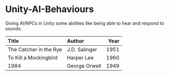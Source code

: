 # Unity-AI-Behaviours
Giving AI/NPCs in Unity some abilities like being able to hear and respond to sounds.


| Title                | Author            | Year |
|:---------------------|:------------------|-----:|
| The Catcher in the Rye | J.D. Salinger     | 1951 |
| To Kill a Mockingbird | Harper Lee        | 1960 |
| 1984                 | George Orwell     | 1949 |
